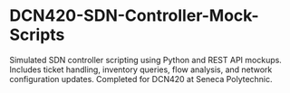 # DCN420-SDN-Controller-Mock-Scripts
Simulated SDN controller scripting using Python and REST API mockups. Includes ticket handling, inventory queries, flow analysis, and network configuration updates. Completed for DCN420 at Seneca Polytechnic.
